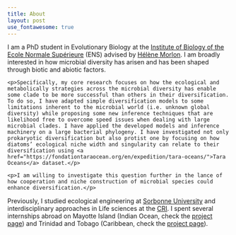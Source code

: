 ```yaml
---
title: About
layout: post
use_fontawesome: true
---
```


<div class="row content-row">
<div class="col-12 col-sm-20">
    <p>I am a PhD student in Evolutionary Biology at the <a href="https://www.ibens.ens.fr/">Institute of Biology of the Ecole Normale Supérieure</a> (ENS) advised by <a href="https://www.phyloeco.bio.ens.psl.eu/">Hélène Morlon</a>. I am broadly interested in how microbial diversity has arisen and has been shaped through biotic and abiotic factors.</p>

    <p>Specifically, my core research focuses on how the ecological and metabolically strategies across the microbial diversity has enable some clade to be more successful than others in their diversification. To do so, I have adapted simple diversification models to some limitations inherent to the microbial world (i.e. unknown global diversity) while proposing some new inference techniques that are likelihood free to overcome speed issues when dealing with large microbial clades. I have applied the developed models and inference machinery on a large bacterial phylogeny. I have investigated not only prokaryotic diversification but also protist one by focusing on how diatoms’ ecological niche width and singularity can relate to their diversification using <a href="https://fondationtaraocean.org/en/expedition/tara-oceans/">Tara Oceans</a> dataset.</p>

    <p>I am willing to investigate this question further in the lance of how cooperation and niche construction of microbial species could enhance diversification.</p>

  <p>Previously, I studied ecological engineering at  <a href="https://sciences.sorbonne-universite.fr/formation-sciences/masters/master-biodiversite-ecologie-et-evolution-bee">Sorbonne University</a> and interdisciplinary approaches in Life sciences at the <a href="https://master.learningplanetinstitute.org/en">CRI</a>. I spent several internships abroad on Mayotte Island (Indian Ocean, check the <a href="https://www.pole-tropical.org/2015/01/etude-de-la-capacite-epuratrice-de-la-mangrove-de-malamani-phase-3/">project page</a>) and Trinidad and Tobago (Caribbean, check the <a href="https://theguppyproject.weebly.com/">project page</a>).</p>

</div>
</div>
